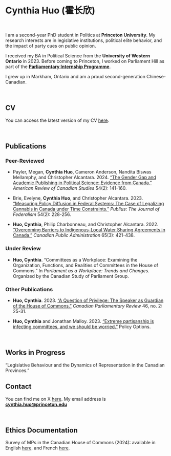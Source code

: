 # Cynthia Huo (霍长欣)

<br/>

I am a second-year PhD student in Politics at **Princeton University**. My research interests are in legislative institutions, political elite behavior, and the impact of party cues on public opinion.

I received my BA in Political Science from the **University of Western Ontario** in 2023. Before coming to Princeton, I worked on Parliament Hill as part of the [**Parliamentary Internship Programme**](https://pip-psp.org/).

I grew up in Markham, Ontario and am a proud second-generation Chinese-Canadian.

<br/>

## CV 
You can access the latest version of my CV [here](cynthiachuo.github.io/documents/CV_05_2025.pdf).

<br/>

## Publications
### Peer-Reviewed 
- Payler, Megan, **Cynthia Huo**, Cameron Anderson, Nandita Biswas Mellamphy, and Christopher Alcantara. 2024. [“The Gender Gap and Academic Publishing in Political Science: Evidence from Canada.”](https://doi.org/10.1080/02722011.2024.2349432) _American Review of Canadian Studies_ 54(2): 141-160.

- Brie, Evelyne, **Cynthia Huo**, and Christopher Alcantara. 2023. [“Measuring Policy Diffusion in Federal Systems: The Case of Legalizing Cannabis in Canada under Time Constraints.”](https://doi.org/10.1093/publius/pjad036) _Publius: The Journal of Federalism_ 54(2): 228-256.

- **Huo, Cynthia**, Philip Charbonneau, and Christopher Alcantara. 2022. [“Overcoming Barriers to Indigenous-Local Water Sharing Agreements in Canada.”](https://doi.org/10.1111/capa.12492) _Canadian Public Administration_ 65(3): 421-438.

### Under Review
- **Huo, Cynthia**. “Committees as a Workplace: Examining the Organization, Functions, and Realities of Committees in the House of Commons.” In _Parliament as a Workplace: Trends and Changes_. Organized by the Canadian Study of Parliament Group.

### Other Publications 
- **Huo, Cynthia**. 2023. [“A Question of Privilege: The Speaker as Guardian of the House of Commons.”](https://www.revparlcan.ca/wp-content/uploads/2023/11/46n2e_23Whole.pdf) _Canadian Parliamentary Review_ 46, no. 2: 25-31. 

- **Huo, Cynthia** and Jonathan Malloy. 2023. [“Extreme partisanship is infecting committees, and we should be worried.”](https://policyoptions.irpp.org/magazines/march-2023/house-committees-extreme-partisanship/) Policy Options.

<br/>

## Works in Progress

“Legislative Behaviour and the Dynamics of Representation in the Canadian Provinces.”

## Contact 
You can find me on X [here](https://twitter.com/cynthiachuo). My email address is **cynthia.huo@princeton.edu**

<br/>

## Ethics Documentation
Survey of MPs in the Canadian House of Commons (2024): available in English [here](cynthiachuo.github.io/documents/Ethics-Documentation-English.pdf).
 and French [here](cynthiachuo.github.io/documents/Ethics-Documentation-French.pdf). 
